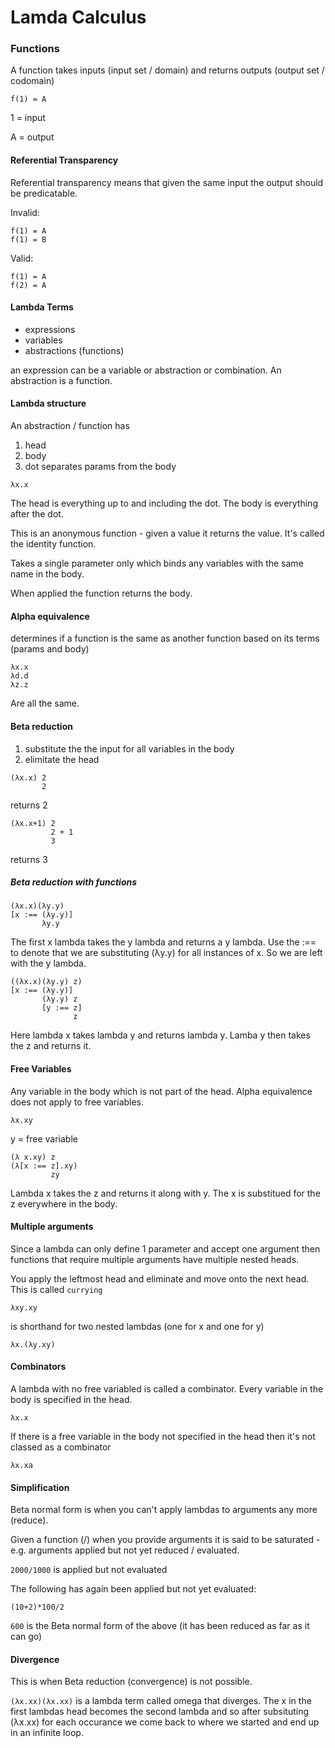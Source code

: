 # Lamda Calculus

### Functions

A function takes inputs (input set / domain) and returns outputs (output set / codomain)

```
f(1) = A
```

1 = input

A = output

#### Referential Transparency

Referential transparency means that given the same input the output should be predicatable.

Invalid:

```
f(1) = A
f(1) = B
```

Valid:

```
f(1) = A
f(2) = A
```   

#### Lambda Terms

* expressions
* variables
* abstractions (functions)

an expression can be a variable or abstraction or combination. An abstraction is a function.

#### Lambda structure

An abstraction / function has 

1. head
2. body
3. dot separates params from the body

```
λx.x
```

The head is everything up to and including the dot. The body is everything after the dot.

This is an anonymous function - given a value it returns the value. It's called the identity function.

Takes a single parameter only which binds any variables with the same name in the body.

When applied the function returns the body.

#### Alpha equivalence

determines if a function is the same as another function based on its terms (params and body)

```
λx.x
λd.d
λz.z
```

Are all the same.

#### Beta reduction

1. substitute the the input for all variables in the body
2. elimitate the head

```
(λx.x) 2
       2
```

returns 2

```
(λx.x+1) 2
         2 + 1
         3
```

returns 3

##### Beta reduction with functions

```
(λx.x)(λy.y)
[x :== (λy.y)]
       λy.y
```

The first x lambda takes the y lambda and returns a y lambda. Use the :== to denote that we are substituting (λy.y) for all instances of x. So we are left with the y lambda.

```
((λx.x)(λy.y) z)
[x :== (λy.y)]
       (λy.y) z
       [y :== z]
              z 
```

Here lambda x takes lambda y and returns lambda y. Lamba y then takes the z and returns it.

#### Free Variables

Any variable in the body which is not part of the head. Alpha equivalence does not apply to free variables.

```
λx.xy
```

y = free variable

```
(λ x.xy) z
(λ[x :== z].xy)
         zy
```

Lambda x takes the z and returns it along with y. The x is substitued for the z everywhere in the body.

#### Multiple arguments

Since a lambda can only define 1 parameter and accept one argument then functions that require multiple arguments have multiple nested heads.

You apply the leftmost head and eliminate and move onto the next head. This is called `currying`

```
λxy.xy
```

is shorthand for two nested lambdas (one for x and one for y)

```
λx.(λy.xy)
```

#### Combinators

A lambda with no free variabled is called a combinator. Every variable in the body is specified in the head.
 

```
λx.x 
```

If there is a free variable in the body not specified in the head then it's not classed as a combinator

```
λx.xa
```

#### Simplification

Beta normal form is when you can't apply lambdas to arguments any more (reduce). 

Given a function (/) when you provide arguments it is said to be saturated - e.g. arguments applied but not yet reduced / evaluated.

``` 2000/1000 ``` is applied but not evaluated

The following has again been applied but not yet evaluated:

```
(10+2)*100/2
```

```600``` is the Beta normal form of the above (it has been reduced as far as it can go)


#### Divergence

This is when Beta reduction (convergence) is not possible. 

```(λx.xx)(λx.xx)``` is a lambda term called omega that diverges. The x in the first lambdas head becomes the second lambda and so after subsituting (λx.xx) for each occurance we come back to where we started and end up in an infinite loop. 




